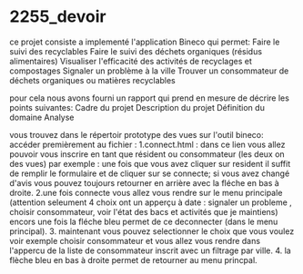 # 2255_devoir
ce projet consiste a implementé l'application Bineco qui permet:
  Faire le suivi des recyclables
  Faire le suivi des déchets organiques (résidus alimentaires)
  Visualiser l'efficacité des activités de recyclages et compostages
  Signaler un problème à la ville
  Trouver un consommateur de déchets organiques ou matières recyclables

pour cela nous avons fourni un rapport qui prend en mesure de décrire les points suivantes:
  Cadre du projet
  Description du projet
  Définition du domaine
  Analyse

vous trouvez dans le répertoir prototype des vues sur l'outil bineco:
accéder premièrement au fichier : 
  1.connect.html : dans ce lien vous allez pouvoir vous inscrire en tant que résident ou consommateur (les deux on des vues) par exemple : une fois que vous avez cliquer sur resident il suffit de remplir le formulaire et de cliquer sur se connecte; si vous avez changé d'avis vous pouvez toujours retourner en arrière avec la fléche en bas à droite.
  2.une fois connecte vous allez vous rendre sur le menu principale (attention seleument 4 choix ont un apperçu à date : signaler un probleme , choisir consommateur, voir l'état des bacs et activités que je maintiens) 
 encors une fois la fléche bleu permet de ce deconnecter (dans le menu principal). 
 3. maintenant vous pouvez selectionner le choix que vous voulez voir exemple choisir consommateur et vous allez vous rendre dans l'appercu de la liste de consommateur inscrit avec un filtrage par ville. 
 4. la flèche bleu en bas à droite permet de retourner au menu princpal. 
 
